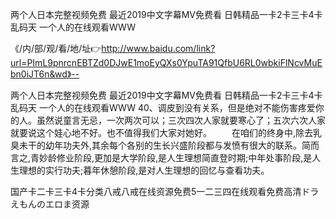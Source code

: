 两个人日本完整视频免费
最近2019中文字幕MV免费看
日韩精品一卡2卡三卡4卡乱码天
一个人的在线观看WWW


《/内/部/观/看/地/址👉http://www.baidu.com/link?url=PImL9pnrcnEBTZd0DJwE1moEyQXs0YpuTA91QfbU6RL0wbkiFlNcvMuEbn0iJT6n&wd》--

两个人日本完整视频免费
最近2019中文字幕MV免费看
日韩精品一卡2卡三卡4卡乱码天
一个人的在线观看WWW
	40、调皮到没有关系，但是绝对不能伤害疼爱你的人。虽然说童言无忌，一次两次可以；三次四次人家就要寒心了；五次六次人家就要说这个娃心地不好。也不值得我们大家对她好。
　　在咱们的终身中,除去乳臭未干的幼年功夫外,其余每个各别的生长兴盛阶段都与发愤有很大的联系。简而言之,青妙龄修业阶段,更加是大学阶段,是人生理想简直登时期;中年处事阶段,是人生理想的实行功夫;暮年休憩阶段,是对人生理想的回忆与查看功夫。





国产卡二卡三卡4卡分类八戒八戒在线资源免费5一二三四在线观看免费高清ドラえもんのエロま资源
